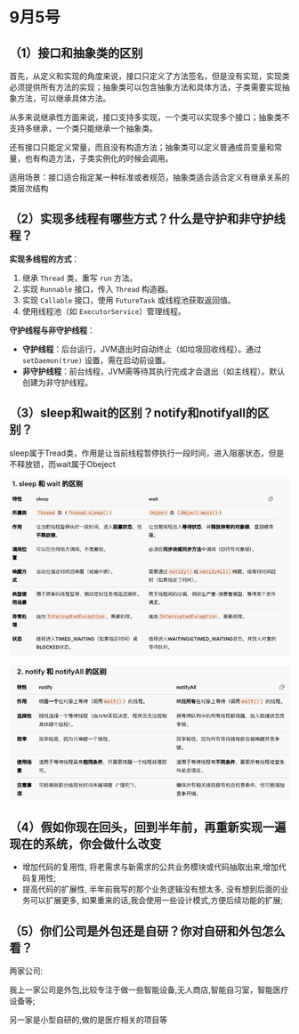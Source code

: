 # 9月5号

## （1）接口和抽象类的区别

首先，从定义和实现的角度来说，接口只定义了方法签名，但是没有实现，实现类必须提供所有方法的实现；抽象类可以包含抽象方法和具体方法，子类需要实现抽象方法，可以继承具体方法。

从多来说继承性方面来说，接口支持多实现，一个类可以实现多个接口；抽象类不支持多继承，一个类只能继承一个抽象类。

还有接口只能定义常量，而且没有构造方法；抽象类可以定义普通成员变量和常量，也有构造方法，子类实例化的时候会调用。

适用场景：接口适合指定某一种标准或者规范，抽象类适合适合定义有继承关系的类层次结构



## （2）实现多线程有哪些方式？什么是守护和非守护线程？

**实现多线程的方式**：
1. 继承 `Thread` 类，重写 `run` 方法。
2. 实现 `Runnable` 接口，传入 `Thread` 构造器。
3. 实现 `Callable` 接口，使用 `FutureTask` 或线程池获取返回值。
4. 使用线程池（如 `ExecutorService`）管理线程。

**守护线程与非守护线程**：

- **守护线程**：后台运行，JVM退出时自动终止（如垃圾回收线程）。通过 `setDaemon(true)` 设置，需在启动前设置。
- **非守护线程**：前台线程，JVM需等待其执行完成才会退出（如主线程）。默认创建为非守护线程。



## （3）sleep和wait的区别？notify和notifyall的区别？

sleep属于Tread类，作用是让当前线程暂停执行一段时间，进入阻塞状态，但是不释放锁，而wait属于Obeject

![image-20250905123621932](./assets/image-20250905123621932.png)

![image-20250905123632773](./assets/image-20250905123632773.png)



## （4）假如你现在回头，回到半年前，再重新实现一遍现在的系统，你会做什么改变

- 增加代码的复用性, 将老需求与新需求的公共业务模块或代码抽取出来,增加代码复用性;
- 提高代码的扩展性, 半年前我写的那个业务逻辑没有想太多, 没有想到后面的业务可以扩展更多, 如果重来的话,我会使用一些设计模式,方便后续功能的扩展;



## （5）你们公司是外包还是自研？你对自研和外包怎么看？

两家公司:

 我上一家公司是外包,比较专注于做一些智能设备,无人商店,智能自习室，智能医疗设备等;

 另一家是小型自研的,做的是医疗相关的项目等